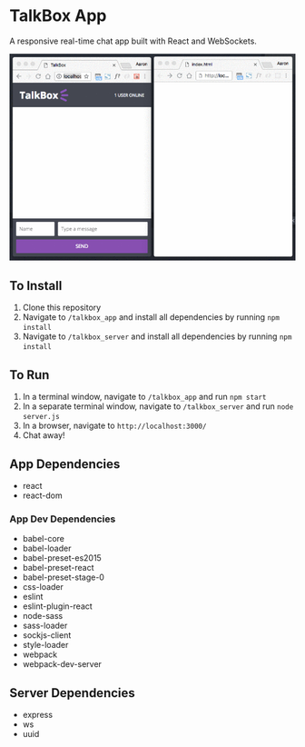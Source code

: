 # TalkBox App

A responsive real-time chat app built with React and WebSockets.

!["TalkBox app interface"](https://raw.githubusercontent.com/aaronfordnet/chatty-app/master/docs/TalkBoxUsage.gif)

## To Install

1. Clone this repository
2. Navigate to ``/talkbox_app`` and install all dependencies by running ``npm install``
3. Navigate to ``/talkbox_server`` and install all dependencies by running ``npm install``

## To Run

1. In a terminal window, navigate to ``/talkbox_app`` and run ``npm start``
2. In a separate terminal window, navigate to ``/talkbox_server`` and run ``node server.js``
3. In a browser, navigate to ``http://localhost:3000/``
4. Chat away!

## App Dependencies
- react
- react-dom

### App Dev Dependencies
- babel-core
- babel-loader
- babel-preset-es2015
- babel-preset-react
- babel-preset-stage-0
- css-loader
- eslint
- eslint-plugin-react
- node-sass
- sass-loader
- sockjs-client
- style-loader
- webpack
- webpack-dev-server

## Server Dependencies
- express
- ws
- uuid
